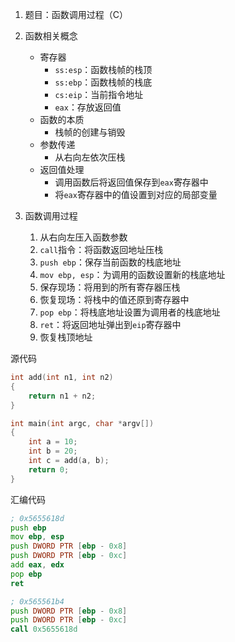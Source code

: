 1. 题目：函数调用过程（C）

2. 函数相关概念

    + 寄存器
      + `ss:esp`：函数栈帧的栈顶
      + `ss:ebp`：函数栈帧的栈底
      + `cs:eip`：当前指令地址
      + `eax`：存放返回值
    + 函数的本质
      + 栈帧的创建与销毁
    + 参数传递
      + 从右向左依次压栈
    + 返回值处理
      + 调用函数后将返回值保存到`eax`寄存器中
      + 将`eax`寄存器中的值设置到对应的局部变量

3. 函数调用过程
   1. 从右向左压入函数参数
   2. `call`指令：将函数返回地址压栈
   3. `push ebp`：保存当前函数的栈底地址
   4. `mov ebp, esp`：为调用的函数设置新的栈底地址
   5. 保存现场：将用到的所有寄存器压栈
   6. 恢复现场：将栈中的值还原到寄存器中
   7. `pop ebp`：将栈底地址设置为调用者的栈底地址
   8. `ret`：将返回地址弹出到`eip`寄存器中
   9. 恢复栈顶地址

源代码

```c
int add(int n1, int n2)
{
    return n1 + n2;
}

int main(int argc, char *argv[])
{
    int a = 10;
    int b = 20;
    int c = add(a, b);
    return 0;
}
```

汇编代码

```asm
; 0x5655618d
push ebp
mov ebp, esp
push DWORD PTR [ebp - 0x8]
push DWORD PTR [ebp - 0xc]
add eax, edx
pop ebp
ret

; 0x565561b4
push DWORD PTR [ebp - 0x8]
push DWORD PTR [ebp - 0xc]
call 0x5655618d
```